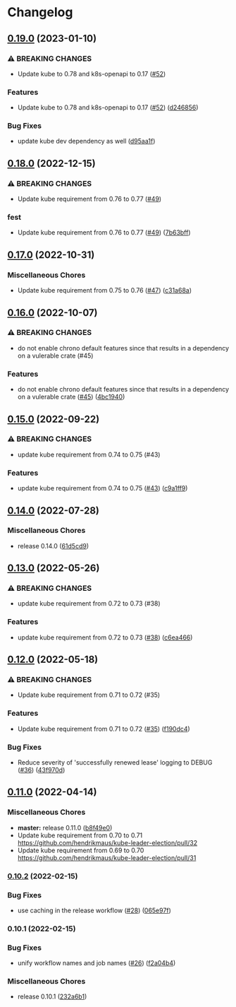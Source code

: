# Changelog

## [0.19.0](https://github.com/hendrikmaus/kube-leader-election/compare/v0.18.0...v0.19.0) (2023-01-10)


### ⚠ BREAKING CHANGES

* Update kube to 0.78 and k8s-openapi to 0.17 ([#52](https://github.com/hendrikmaus/kube-leader-election/issues/52))

### Features

* Update kube to 0.78 and k8s-openapi to 0.17 ([#52](https://github.com/hendrikmaus/kube-leader-election/issues/52)) ([d246856](https://github.com/hendrikmaus/kube-leader-election/commit/d24685682116bfac5dd3d892b0f32a444037fff0))


### Bug Fixes

* update kube dev dependency as well ([d95aa1f](https://github.com/hendrikmaus/kube-leader-election/commit/d95aa1f265f416a1954b354b4c15adbe2f88947c))

## [0.18.0](https://github.com/hendrikmaus/kube-leader-election/compare/v0.17.0...v0.18.0) (2022-12-15)


### ⚠ BREAKING CHANGES

* Update kube requirement from 0.76 to 0.77 ([#49](https://github.com/hendrikmaus/kube-leader-election/issues/49))

### fest

* Update kube requirement from 0.76 to 0.77 ([#49](https://github.com/hendrikmaus/kube-leader-election/issues/49)) ([7b63bff](https://github.com/hendrikmaus/kube-leader-election/commit/7b63bff0e2773ef9713ffb723984229276ca55c9))

## [0.17.0](https://github.com/hendrikmaus/kube-leader-election/compare/v0.16.0...v0.17.0) (2022-10-31)


### Miscellaneous Chores

* Update kube requirement from 0.75 to 0.76 ([#47](https://github.com/hendrikmaus/kube-leader-election/issues/47)) ([c31a68a](https://github.com/hendrikmaus/kube-leader-election/commit/c31a68ad8807bb64ad89f35b361a164bdc63b85a))

## [0.16.0](https://github.com/hendrikmaus/kube-leader-election/compare/v0.15.0...v0.16.0) (2022-10-07)


### ⚠ BREAKING CHANGES

* do not enable chrono default features since that results in a dependency on a vulerable crate (#45)

### Features

* do not enable chrono default features since that results in a dependency on a vulerable crate ([#45](https://github.com/hendrikmaus/kube-leader-election/issues/45)) ([4bc1940](https://github.com/hendrikmaus/kube-leader-election/commit/4bc19409dfcb864911a942facc5fd7fb71dc0008))

## [0.15.0](https://github.com/hendrikmaus/kube-leader-election/compare/v0.14.0...v0.15.0) (2022-09-22)


### ⚠ BREAKING CHANGES

* update kube requirement from 0.74 to 0.75 (#43)

### Features

* update kube requirement from 0.74 to 0.75 ([#43](https://github.com/hendrikmaus/kube-leader-election/issues/43)) ([c9a1ff9](https://github.com/hendrikmaus/kube-leader-election/commit/c9a1ff97708ad63ff418104d91dc138163f756c6))

## [0.14.0](https://github.com/hendrikmaus/kube-leader-election/compare/v0.13.0...v0.14.0) (2022-07-28)


### Miscellaneous Chores

* release 0.14.0 ([61d5cd9](https://github.com/hendrikmaus/kube-leader-election/commit/61d5cd9884c75836d276a09250b9649017dea06a))

## [0.13.0](https://github.com/hendrikmaus/kube-leader-election/compare/v0.12.0...v0.13.0) (2022-05-26)


### ⚠ BREAKING CHANGES

* update kube requirement from 0.72 to 0.73 (#38)

### Features

* update kube requirement from 0.72 to 0.73 ([#38](https://github.com/hendrikmaus/kube-leader-election/issues/38)) ([c6ea466](https://github.com/hendrikmaus/kube-leader-election/commit/c6ea466f5e97b1c81f4920f8a093987cd1b41f14))

## [0.12.0](https://github.com/hendrikmaus/kube-leader-election/compare/v0.11.0...v0.12.0) (2022-05-18)


### ⚠ BREAKING CHANGES

* Update kube requirement from 0.71 to 0.72 (#35)

### Features

* Update kube requirement from 0.71 to 0.72 ([#35](https://github.com/hendrikmaus/kube-leader-election/issues/35)) ([f190dc4](https://github.com/hendrikmaus/kube-leader-election/commit/f190dc4ae42f0ad43f19b8a47a4de37e7471d5bd))


### Bug Fixes

* Reduce severity of 'successfully renewed lease' logging to DEBUG ([#36](https://github.com/hendrikmaus/kube-leader-election/issues/36)) ([43f970d](https://github.com/hendrikmaus/kube-leader-election/commit/43f970d577f9e7e55abd5c3107e97740bd3d1309))

## [0.11.0](https://github.com/hendrikmaus/kube-leader-election/compare/v0.10.2...v0.11.0) (2022-04-14)

### Miscellaneous Chores

* **master:** release 0.11.0 ([b8f49e0](https://github.com/hendrikmaus/kube-leader-election/commit/b8f49e02357613bf7170fcc441d63df37f350eb4))
* Update kube requirement from 0.70 to 0.71 https://github.com/hendrikmaus/kube-leader-election/pull/32
* Update kube requirement from 0.69 to 0.70 https://github.com/hendrikmaus/kube-leader-election/pull/31

### [0.10.2](https://github.com/hendrikmaus/kube-leader-election/compare/v0.10.1...v0.10.2) (2022-02-15)


### Bug Fixes

* use caching in the release workflow ([#28](https://github.com/hendrikmaus/kube-leader-election/issues/28)) ([065e97f](https://github.com/hendrikmaus/kube-leader-election/commit/065e97f835ba7d8fa51ed5e5a014f8fd3c483c91))

### 0.10.1 (2022-02-15)


### Bug Fixes

* unify workflow names and job names ([#26](https://github.com/hendrikmaus/kube-leader-election/issues/26)) ([f2a04b4](https://github.com/hendrikmaus/kube-leader-election/commit/f2a04b43dd349aa355a416ee2ebcc9c1c7dd6896))


### Miscellaneous Chores

* release 0.10.1 ([232a6b1](https://github.com/hendrikmaus/kube-leader-election/commit/232a6b1e0e8befcf66e4946083285d2d150ab22e))
